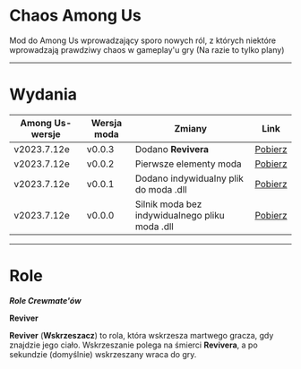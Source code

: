 # Chaos Among Us

Mod do Among Us wprowadzający sporo nowych ról, z których niektóre wprowadzają prawdziwy chaos w gameplay'u gry (Na razie to tylko plany)

--------------------
# Wydania

|Among Us-wersje|Wersja moda|Zmiany|Link|
|----------|--------|--------|-------|
|v2023.7.12e|v0.0.3|Dodano **Revivera**|[Pobierz](https://github.com/XaQ1997/ChaosAmongUs/releases/download/v0.0.3/CaU.v0.0.3.zip)|
|v2023.7.12e|v0.0.2|Pierwsze elementy moda|[Pobierz](https://github.com/XaQ1997/ChaosAmongUs/releases/download/v0.0.2/CaU.v0.0.2.zip)|
|v2023.7.12e|v0.0.1|Dodano indywidualny plik do moda .dll|[Pobierz](https://github.com/XaQ1997/ChaosAmongUs/releases/download/release/CaU.v0.0.1.zip)|
|v2023.7.12e|v0.0.0|Silnik moda bez indywidualnego pliku moda .dll|[Pobierz](https://github.com/XaQ1997/ChaosAmongUs/releases/download/releases/CaU.v0.0.0.zip)|

-------------------
# Role

***Role Crewmate'ów***

**Reviver**

**Reviver** (**Wskrzeszacz**) to rola, która wskrzesza martwego gracza, gdy znajdzie jego ciało. Wskrzeszanie polega na śmierci **Revivera**, a po sekundzie (domyślnie) wskrzeszany wraca do gry.
